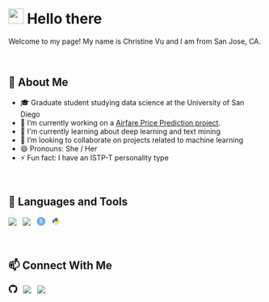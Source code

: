 # <img src="https://raw.githubusercontent.com/MartinHeinz/MartinHeinz/master/wave.gif" width="30px" height="30px" /> Hello there
Welcome to my page! My name is Christine Vu and I am from San Jose, CA.

&nbsp;

## :book: About Me
- 🎓 Graduate student studying data science at the University of San Diego
- 🔭 I’m currently working on a [Airfare Price Prediction project](https://github.com/VSbr22/Capstone).
- 🌱 I'm currently learning about deep learning and text mining
- 👯 I’m looking to collaborate on projects related to machine learning
- 😄 Pronouns: She / Her
- ⚡ Fun fact: I have an ISTP-T personality type

&nbsp;

## 🔧 Languages and Tools <br />
<img src="https://cdn.jsdelivr.net/gh/devicons/devicon/icons/vscode/vscode-original.svg" width="3.5%"/> &nbsp;
<img src="https://cdn.jsdelivr.net/gh/devicons/devicon/icons/mysql/mysql-original.svg" width="3.5%"/> &nbsp;
<img src="https://raw.githubusercontent.com/devicons/devicon/1119b9f84c0290e0f0b38982099a2bd027a48bf1/icons/rstudio/rstudio-original.svg" width="3.5%"/> &nbsp;
<img src="https://github.com/devicons/devicon/blob/v2.15.1/icons/python/python-original.svg" width="3.5%"/> &nbsp;

&nbsp;

## 📫 Connect With Me
[<img src="https://github.com/devicons/devicon/blob/v2.15.1/icons/github/github-original.svg" width="3.5%"/>](https://github.com/christinevu510) &nbsp;
[<img src="https://img.icons8.com/color/48/000000/linkedin.png" width="3.5%"/>](https://www.linkedin.com/in/christine-vu-41656517a/)  &nbsp;
<a href="mailto:christinevu510@gmail.com"> <img src="https://img.icons8.com/fluent/48/000000/gmail.png" width="3.5%"/>

